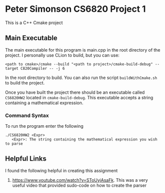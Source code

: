 # Peter Simonson CS6820 Project 1

This is a C++ Cmake project

## Main Executable
The main executable for this program is main.cpp in the root directory of the project. I personally use CLion to build, but you can use:

``<path to cmake>/cmake --build "<path to project>/cmake-build-debug" --target C820Compiler -- -j 6``

In the root directory to build. You can also run the script ``buildWithCmake.sh`` to build the project.

Once you have built the project there should be an executable called ``CS6820HW2`` located in `cmake-build-debug`. This executable accepts a string containing a mathematical expression.

### Command Syntax

To run the program enter the following

    ./CS6820HW2 <Expr>
       <Expr>: The string containing the mathematical expression you wish to parse

## Helpful Links

I found the following helpful in creating this assignment

1. https://www.youtube.com/watch?v=SToUyjAsaFk. This was a very useful video that provided sudo-code on how to create the parser